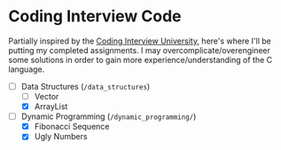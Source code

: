 # Coding Interview Code

Partially inspired by the [Coding Interview University](https://github.com/jwasham/coding-interview-university), here's where I'll be putting my completed assignments. I may overcomplicate/overengineer some solutions in order to gain more experience/understanding of the C language.

 - [ ] Data Structures (`/data_structures`)
 	- [ ] Vector
 	- [x] ArrayList
 - [ ] Dynamic Programming (`/dynamic_programming/`)
	- [x] Fibonacci Sequence
	- [x] Ugly Numbers